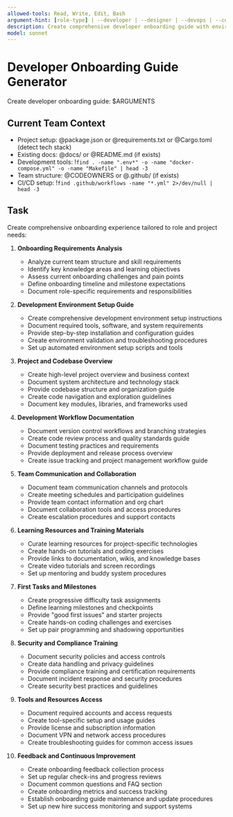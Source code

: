 ```yaml
---
allowed-tools: Read, Write, Edit, Bash
argument-hint: [role-type] | --developer | --designer | --devops | --comprehensive | --interactive
description: Create comprehensive developer onboarding guide with environment setup, workflows, and interactive tutorials
model: sonnet
---
```


# Developer Onboarding Guide Generator

Create developer onboarding guide: $ARGUMENTS

## Current Team Context

- Project setup: @package.json or @requirements.txt or @Cargo.toml (detect tech stack)
- Existing docs: @docs/ or @README.md (if exists)
- Development tools: !`find . -name ".env*" -o -name "docker-compose.yml" -o -name "Makefile" | head -3`
- Team structure: @CODEOWNERS or @.github/ (if exists)
- CI/CD setup: !`find .github/workflows -name "*.yml" 2>/dev/null | head -3`

## Task

Create comprehensive onboarding experience tailored to role and project needs:

1. **Onboarding Requirements Analysis**
   - Analyze current team structure and skill requirements
   - Identify key knowledge areas and learning objectives
   - Assess current onboarding challenges and pain points
   - Define onboarding timeline and milestone expectations
   - Document role-specific requirements and responsibilities

2. **Development Environment Setup Guide**
   - Create comprehensive development environment setup instructions
   - Document required tools, software, and system requirements
   - Provide step-by-step installation and configuration guides
   - Create environment validation and troubleshooting procedures
   - Set up automated environment setup scripts and tools

3. **Project and Codebase Overview**
   - Create high-level project overview and business context
   - Document system architecture and technology stack
   - Provide codebase structure and organization guide
   - Create code navigation and exploration guidelines
   - Document key modules, libraries, and frameworks used

4. **Development Workflow Documentation**
   - Document version control workflows and branching strategies
   - Create code review process and quality standards guide
   - Document testing practices and requirements
   - Provide deployment and release process overview
   - Create issue tracking and project management workflow guide

5. **Team Communication and Collaboration**
   - Document team communication channels and protocols
   - Create meeting schedules and participation guidelines
   - Provide team contact information and org chart
   - Document collaboration tools and access procedures
   - Create escalation procedures and support contacts

6. **Learning Resources and Training Materials**
   - Curate learning resources for project-specific technologies
   - Create hands-on tutorials and coding exercises
   - Provide links to documentation, wikis, and knowledge bases
   - Create video tutorials and screen recordings
   - Set up mentoring and buddy system procedures

7. **First Tasks and Milestones**
   - Create progressive difficulty task assignments
   - Define learning milestones and checkpoints
   - Provide "good first issues" and starter projects
   - Create hands-on coding challenges and exercises
   - Set up pair programming and shadowing opportunities

8. **Security and Compliance Training**
   - Document security policies and access controls
   - Create data handling and privacy guidelines
   - Provide compliance training and certification requirements
   - Document incident response and security procedures
   - Create security best practices and guidelines

9. **Tools and Resources Access**
   - Document required accounts and access requests
   - Create tool-specific setup and usage guides
   - Provide license and subscription information
   - Document VPN and network access procedures
   - Create troubleshooting guides for common access issues

10. **Feedback and Continuous Improvement**
    - Create onboarding feedback collection process
    - Set up regular check-ins and progress reviews
    - Document common questions and FAQ section
    - Create onboarding metrics and success tracking
    - Establish onboarding guide maintenance and update procedures
    - Set up new hire success monitoring and support systems
